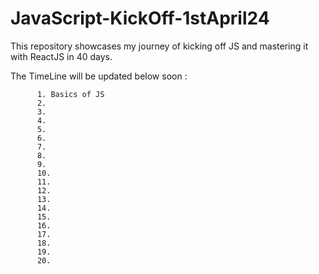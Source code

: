 # JavaScript-KickOff-1stApril24
This repository showcases my journey of kicking off JS and mastering it with ReactJS in 40 days.

The TimeLine will be updated below soon :

          1. Basics of JS
          2.
          3.
          4.
          5.
          6.
          7.
          8.
          9.
          10.
          11.
          12.
          13.
          14.
          15.
          16.
          17.
          18.
          19.
          20.


